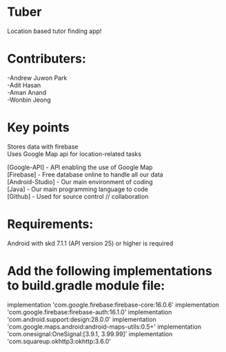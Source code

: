 # Tuber
Location based tutor finding app!

# Contributers:

-Andrew Juwon Park   
-Adit Hasan  
-Aman Anand  
-Wonbin Jeong  



# Key points

Stores data with firebase  
Uses Google Map api for location-related tasks  

[Google-API] - API enabling the use of Google Map  
[Firebase] - Free database online to handle all our data  
[Android-Studio] - Our main environment of coding  
[Java] - Our main programming language to code  
[Github] - Used for source control // collaboration  

# Requirements:

 Android with skd 7.1.1 (API version 25) or higher is required

# Add the following implementations to build.gradle module file:

 implementation 'com.google.firebase:firebase-core:16.0.6'
 implementation 'com.google.firebase:firebase-auth:16.1.0'
 implementation 'com.android.support:design:28.0.0'
 implementation 'com.google.maps.android:android-maps-utils:0.5+'
 implementation 'com.onesignal:OneSignal:[3.9.1, 3.99.99]'
 implementation 'com.squareup.okhttp3:okhttp:3.6.0'

